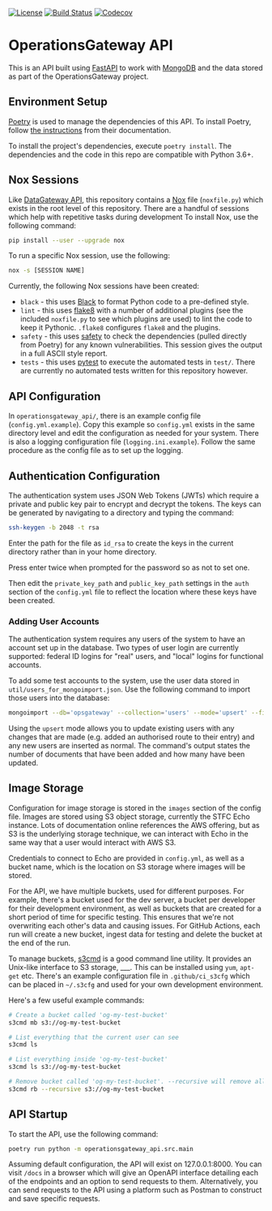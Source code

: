 [![License](https://img.shields.io/badge/License-Apache_2.0-blue.svg)](https://opensource.org/licenses/Apache-2.0)
[![Build Status](https://github.com/ral-facilities/operationsgateway-api/workflows/CI/badge.svg?branch=main)](https://github.com/ral-facilities/operationsgateway-api/actions?query=workflow%3A%22CI%22)
[![Codecov](https://codecov.io/gh/ral-facilities/operationsgateway-api/branch/main/graph/badge.svg)](https://codecov.io/gh/ral-facilities/operationsgateway-api)


# OperationsGateway API
This is an API built using [FastAPI](https://fastapi.tiangolo.com/) to work with [MongoDB](https://www.mongodb.com/) and the data stored as part of the OperationsGateway project.


## Environment Setup
[Poetry](https://python-poetry.org/) is used to manage the dependencies of this API. To install Poetry, follow [the instructions](https://python-poetry.org/docs/master/#installing-with-the-official-installer) from their documentation.

To install the project's dependencies, execute `poetry install`. The dependencies and the code in this repo are compatible with Python 3.6+.

## Nox Sessions
Like [DataGateway API](https://github.com/ral-facilities/datagateway-api), this repository contains a [Nox](https://nox.thea.codes) file (`noxfile.py`) which exists in the root level of this repository. There are a handful of sessions which help with repetitive tasks during development To install Nox, use the following command:

```bash
pip install --user --upgrade nox
```

To run a specific Nox session, use the following:

```bash
nox -s [SESSION NAME]
```

Currently, the following Nox sessions have been created:
- `black` - this uses [Black](https://black.readthedocs.io/en/stable/) to format Python code to a pre-defined style.
- `lint` - this uses [flake8](https://flake8.pycqa.org/en/latest/) with a number of additional plugins (see the included `noxfile.py` to see which plugins are used) to lint the code to keep it Pythonic. `.flake8` configures `flake8` and the plugins.
- `safety` - this uses [safety](https://github.com/pyupio/safety) to check the dependencies (pulled directly from Poetry) for any known vulnerabilities. This session gives the output in a full ASCII style report.
- `tests` - this uses [pytest](https://docs.pytest.org/en/stable/) to execute the automated tests in `test/`. There are currently no automated tests written for this repository however.

## API Configuration
In `operationsgateway_api/`, there is an example config file (`config.yml.example`). Copy this example so `config.yml` exists in the same directory level and edit the configuration as needed for your system. There is also a logging configuration file (`logging.ini.example`). Follow the same procedure as the config file as to set up the logging.

## Authentication Configuration

The authentication system uses JSON Web Tokens (JWTs) which require a private and public key pair to encrypt and decrypt the tokens. The keys can be generated by navigating to a directory and typing the command:

```bash
ssh-keygen -b 2048 -t rsa
```

Enter the path for the file as `id_rsa` to create the keys in the current directory rather than in your home directory.

Press enter twice when prompted for the password so as not to set one.

Then edit the ```private_key_path``` and ```public_key_path``` settings in the ```auth``` section of the ```config.yml``` file to reflect the location where these keys have been created.

### Adding User Accounts

The authentication system requires any users of the system to have an account set up in the database. Two types of user login are currently supported: federal ID logins for "real" users, and "local" logins for functional accounts.

To add some test accounts to the system, use the user data stored in `util/users_for_mongoimport.json`. Use the following command to import those users into the database:

```bash
mongoimport --db='opsgateway' --collection='users' --mode='upsert' --file='util/users_for_mongoimport.json'
```

Using the `upsert` mode allows you to update existing users with any changes that are made (e.g. added an authorised route to their entry) and any new users are inserted as normal. The command's output states the number of documents that have been added and how many have been updated.

## Image Storage
Configuration for image storage is stored in the `images` section of the config file. Images are stored using S3 object storage, currently the STFC Echo instance. Lots of documentation online references the AWS offering, but as S3 is the underlying storage technique, we can interact with Echo in the same way that a user would interact with AWS S3.

Credentials to connect to Echo are provided in `config.yml`, as well as a bucket name, which is the location on S3 storage where images will be stored.

For the API, we have multiple buckets, used for different purposes. For example, there's a bucket used for the dev server, a bucket per developer for their development environment, as well as buckets that are created for a short period of time for specific testing. This ensures that we're not overwriting each other's data and causing issues. For GitHub Actions, each run will create a new bucket, ingest data for testing and delete the bucket at the end of the run.

To manage buckets, [s3cmd](https://s3tools.org/s3cmd) is a good command line utility. It provides an Unix-like interface to S3 storage, ___. This can be installed using `yum`, `apt-get` etc. There's an example configuration file in `.github/ci_s3cfg` which can be placed in `~/.s3cfg` and used for your own development environment.

Here's a few useful example commands:
```bash
# Create a bucket called 'og-my-test-bucket'
s3cmd mb s3://og-my-test-bucket

# List everything that the current user can see
s3cmd ls

# List everything inside 'og-my-test-bucket'
s3cmd ls s3://og-my-test-bucket

# Remove bucket called 'og-my-test-bucket'. --recursive will remove all objects from the bucket if it isn't empty
s3cmd rb --recursive s3://og-my-test-bucket
```

## API Startup
To start the API, use the following command:

```bash
poetry run python -m operationsgateway_api.src.main
```

Assuming default configuration, the API will exist on 127.0.0.1:8000. You can visit `/docs` in a browser which will give an OpenAPI interface detailing each of the endpoints and an option to send requests to them. Alternatively, you can send requests to the API using a platform such as Postman to construct and save specific requests.
